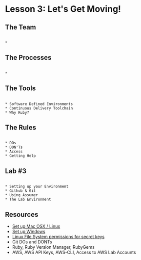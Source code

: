 # Lesson 3: Let's Get Moving!



## The Team

```

* 

```

## The Processes

```

* 

```

## The Tools

```

* Software Defined Environments
* Continuous Delivery Toolchain 
* Why Ruby?

```

## The Rules

```

* DOs
* DON'Ts
* Access
* Getting Help

```


## Lab #3

```

* Setting up your Environment 
* Github & Git
* Using Assumer
* The Lab Environment

```

## Resources

* [Set up Mac OSX / Linux](https://github.com/devsecops/bootcamp/blob/master/Week-1/SetUp-MacOSX-Linux.md)
* [Set up Windows]()
* [Linux File System permissions for secret keys](https://help.ubuntu.com/community/SSH/OpenSSH/Keys) 
* Git DOs and DONTs 
* Ruby, Ruby Version Manager, RubyGems 
* AWS, AWS API Keys, AWS-CLI, Access to AWS Lab Accounts

